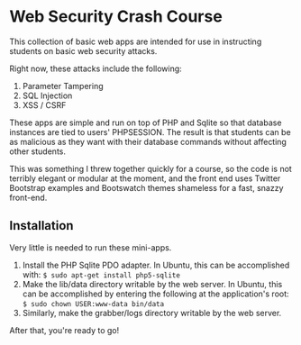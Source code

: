 Web Security Crash Course
====================

This collection of basic web apps are intended for use in instructing students on basic web security attacks.

Right now, these attacks include the following:

1. Parameter Tampering
2. SQL Injection
3. XSS / CSRF

These apps are simple and run on top of PHP and Sqlite so that database instances are tied to users' PHPSESSION. The result is that students can be as malicious as they want with their database commands without affecting other students.

This was something I threw together quickly for a course, so the code is not terribly elegant or modular at the moment, and the front end uses Twitter Bootstrap examples and Bootswatch themes shameless for a fast, snazzy front-end.

## Installation

Very little is needed to run these mini-apps.

1. Install the PHP Sqlite PDO adapter. In Ubuntu, this can be accomplished with: ```$ sudo apt-get install php5-sqlite```
2. Make the lib/data directory writable by the web server. In Ubuntu, this can be accomplished by entering the following at the application's root: ```$ sudo chown USER:www-data bin/data```
3. Similarly, make the grabber/logs directory writable by the web server.

After that, you're ready to go!
